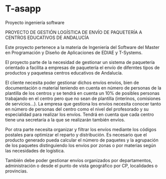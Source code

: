 # T-asapp
Proyecto ingeniería software

PROYECTO DE GESTIÓN LOGÍSTICA DE ENVÍO DE PAQUETERÍA A CENTROS EDUCATIVOS DE ANDALUCÍA

Este proyecto pertenece a la materia de Ingeniería del Software del Master en Programación y Diseño de Aplicaciones
de EDIAE y T-Systems.

El proyecto parte de la necesidad de gestionar un sistema de paquetería orientado a facilita a empresas de paquetería
el envío de diferntes tipos de productos y paquetesa centros educativos de Andalucía. 

El cliente necesita poder gestionar dichos envíos envíos, bien de documentación o material teniendo 
en cuenta en número de personas de la plantilla de los centros y se tendrá en cuenta 
un 10% de posibles personas trabajando en el centro pero que no sean de plantilla (interinos, comisiones de servicios...).
La empresa que gestiona los envíos necesita conocer tanto en número de personas del centro como el nivel del profesorado 
y su especialidad para realizar los envíos. Tendrá en cuenta que cada centro tiene una secretaría a la que se realizarán
también envíos.

Por otra parte necesita organizar y filtrar los envíos mediante los códigos postales para optimizar el reparto y distribución.
Es necesario que el producto generado pueda calcular el número de paquetes y la agrupación de los paquetes distinguiendo
los envíos por zonas o por materias según las necesidades de logística. 

También debe poder gestionar envíos organizados por departamentos, administración o desde el punto de vista geográfico
por CP, localidades o provincias.


